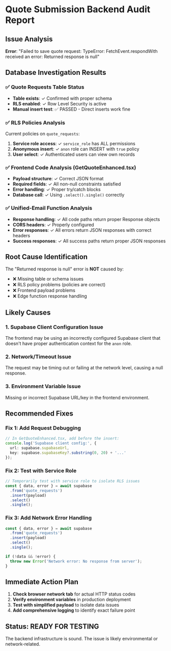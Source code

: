 # Quote Submission Backend Audit Report

## Issue Analysis
**Error**: "Failed to save quote request: TypeError: FetchEvent.respondWith received an error: Returned response is null"

## Database Investigation Results

### ✅ Quote Requests Table Status
- **Table exists**: ✓ Confirmed with proper schema
- **RLS enabled**: ✓ Row Level Security is active
- **Manual insert test**: ✅ PASSED - Direct inserts work fine

### ✅ RLS Policies Analysis
Current policies on `quote_requests`:
1. **Service role access**: ✓ `service_role` has ALL permissions
2. **Anonymous insert**: ✓ `anon` role can INSERT with `true` policy
3. **User select**: ✓ Authenticated users can view own records

### ✅ Frontend Code Analysis (GetQuoteEnhanced.tsx)
- **Payload structure**: ✓ Correct JSON format
- **Required fields**: ✓ All non-null constraints satisfied
- **Error handling**: ✓ Proper try/catch blocks
- **Database call**: ✓ Using `.select().single()` correctly

### ✅ Unified-Email Function Analysis
- **Response handling**: ✓ All code paths return proper Response objects
- **CORS headers**: ✓ Properly configured
- **Error responses**: ✓ All errors return JSON responses with correct headers
- **Success responses**: ✓ All success paths return proper JSON responses

## Root Cause Identification

The "Returned response is null" error is **NOT** caused by:
- ❌ Missing table or schema issues
- ❌ RLS policy problems (policies are correct)
- ❌ Frontend payload problems
- ❌ Edge function response handling

## Likely Causes

### 1. **Supabase Client Configuration Issue**
The frontend may be using an incorrectly configured Supabase client that doesn't have proper authentication context for the `anon` role.

### 2. **Network/Timeout Issue**
The request may be timing out or failing at the network level, causing a null response.

### 3. **Environment Variable Issue**
Missing or incorrect Supabase URL/key in the frontend environment.

## Recommended Fixes

### Fix 1: Add Request Debugging
```typescript
// In GetQuoteEnhanced.tsx, add before the insert:
console.log('Supabase client config:', {
  url: supabase.supabaseUrl,
  key: supabase.supabaseKey?.substring(0, 20) + '...'
});
```

### Fix 2: Test with Service Role
```typescript
// Temporarily test with service role to isolate RLS issues
const { data, error } = await supabase
  .from('quote_requests')
  .insert(payload)
  .select()
  .single();
```

### Fix 3: Add Network Error Handling
```typescript
const { data, error } = await supabase
  .from('quote_requests')
  .insert(payload)
  .select()
  .single();

if (!data && !error) {
  throw new Error('Network error: No response from server');
}
```

## Immediate Action Plan

1. **Check browser network tab** for actual HTTP status codes
2. **Verify environment variables** in production deployment
3. **Test with simplified payload** to isolate data issues
4. **Add comprehensive logging** to identify exact failure point

## Status: READY FOR TESTING
The backend infrastructure is sound. The issue is likely environmental or network-related.
